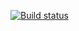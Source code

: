 [![Build status](https://ci.appveyor.com/api/projects/status/gyby7we3noancd9i?svg=true)](https://ci.appveyor.com/project/NataliaS007/patterns2)
